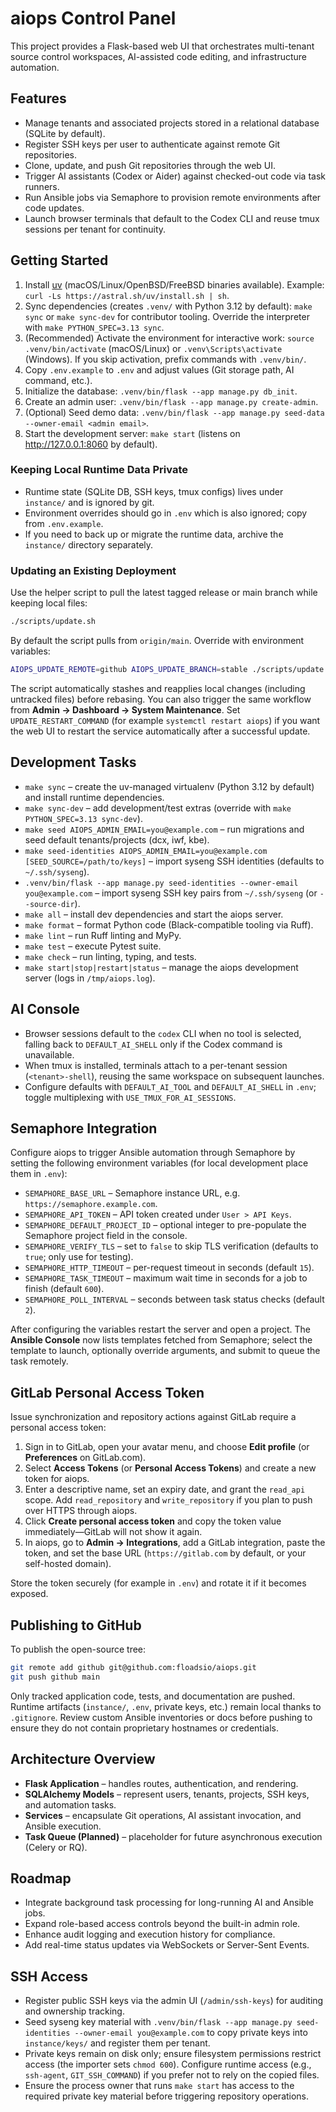 # aiops Control Panel

This project provides a Flask-based web UI that orchestrates multi-tenant source control workspaces, AI-assisted code editing, and infrastructure automation.

## Features
- Manage tenants and associated projects stored in a relational database (SQLite by default).
- Register SSH keys per user to authenticate against remote Git repositories.
- Clone, update, and push Git repositories through the web UI.
- Trigger AI assistants (Codex or Aider) against checked-out code via task runners.
- Run Ansible jobs via Semaphore to provision remote environments after code updates.
- Launch browser terminals that default to the Codex CLI and reuse tmux sessions per tenant for continuity.

## Getting Started
1. Install [uv](https://github.com/astral-sh/uv) (macOS/Linux/OpenBSD/FreeBSD binaries available). Example: `curl -Ls https://astral.sh/uv/install.sh | sh`.
2. Sync dependencies (creates `.venv/` with Python 3.12 by default): `make sync` or `make sync-dev` for contributor tooling. Override the interpreter with `make PYTHON_SPEC=3.13 sync`.
3. (Recommended) Activate the environment for interactive work: `source .venv/bin/activate` (macOS/Linux) or `.venv\Scripts\activate` (Windows). If you skip activation, prefix commands with `.venv/bin/`.
4. Copy `.env.example` to `.env` and adjust values (Git storage path, AI command, etc.).
5. Initialize the database: `.venv/bin/flask --app manage.py db_init`.
6. Create an admin user: `.venv/bin/flask --app manage.py create-admin`.
7. (Optional) Seed demo data: `.venv/bin/flask --app manage.py seed-data --owner-email <admin email>`.
8. Start the development server: `make start` (listens on http://127.0.0.1:8060 by default).

### Keeping Local Runtime Data Private
- Runtime state (SQLite DB, SSH keys, tmux configs) lives under `instance/` and is ignored by git.
- Environment overrides should go in `.env` which is also ignored; copy from `.env.example`.
- If you need to back up or migrate the runtime data, archive the `instance/` directory separately.

### Updating an Existing Deployment
Use the helper script to pull the latest tagged release or main branch while keeping local files:

```bash
./scripts/update.sh
```

By default the script pulls from `origin/main`. Override with environment variables:

```bash
AIOPS_UPDATE_REMOTE=github AIOPS_UPDATE_BRANCH=stable ./scripts/update.sh
```

The script automatically stashes and reapplies local changes (including untracked files) before rebasing.
You can also trigger the same workflow from **Admin → Dashboard → System Maintenance**. Set
`UPDATE_RESTART_COMMAND` (for example `systemctl restart aiops`) if you want the web UI
to restart the service automatically after a successful update.

## Development Tasks
- `make sync` – create the uv-managed virtualenv (Python 3.12 by default) and install runtime dependencies.
- `make sync-dev` – add development/test extras (override with `make PYTHON_SPEC=3.13 sync-dev`).
- `make seed AIOPS_ADMIN_EMAIL=you@example.com` – run migrations and seed default tenants/projects (dcx, iwf, kbe).
- `make seed-identities AIOPS_ADMIN_EMAIL=you@example.com [SEED_SOURCE=/path/to/keys]` – import syseng SSH identities (defaults to `~/.ssh/syseng`).
- `.venv/bin/flask --app manage.py seed-identities --owner-email you@example.com` – import syseng SSH key pairs from `~/.ssh/syseng` (or `--source-dir`).
- `make all` – install dev dependencies and start the aiops server.
- `make format` – format Python code (Black-compatible tooling via Ruff).
- `make lint` – run Ruff linting and MyPy.
- `make test` – execute Pytest suite.
- `make check` – run linting, typing, and tests.
- `make start|stop|restart|status` – manage the aiops development server (logs in `/tmp/aiops.log`).

## AI Console

- Browser sessions default to the `codex` CLI when no tool is selected, falling back to `DEFAULT_AI_SHELL` only if the Codex command is unavailable.
- When tmux is installed, terminals attach to a per-tenant session (`<tenant>-shell`), reusing the same workspace on subsequent launches.
- Configure defaults with `DEFAULT_AI_TOOL` and `DEFAULT_AI_SHELL` in `.env`; toggle multiplexing with `USE_TMUX_FOR_AI_SESSIONS`.

## Semaphore Integration

Configure aiops to trigger Ansible automation through Semaphore by setting the following environment variables (for local development place them in `.env`):

- `SEMAPHORE_BASE_URL` – Semaphore instance URL, e.g. `https://semaphore.example.com`.
- `SEMAPHORE_API_TOKEN` – API token created under `User > API Keys`.
- `SEMAPHORE_DEFAULT_PROJECT_ID` – optional integer to pre-populate the Semaphore project field in the console.
- `SEMAPHORE_VERIFY_TLS` – set to `false` to skip TLS verification (defaults to `true`; only use for testing).
- `SEMAPHORE_HTTP_TIMEOUT` – per-request timeout in seconds (default `15`).
- `SEMAPHORE_TASK_TIMEOUT` – maximum wait time in seconds for a job to finish (default `600`).
- `SEMAPHORE_POLL_INTERVAL` – seconds between task status checks (default `2`).

After configuring the variables restart the server and open a project. The **Ansible Console** now lists templates fetched from Semaphore; select the template to launch, optionally override arguments, and submit to queue the task remotely.

## GitLab Personal Access Token

Issue synchronization and repository actions against GitLab require a personal access token:

1. Sign in to GitLab, open your avatar menu, and choose **Edit profile** (or **Preferences** on GitLab.com).
2. Select **Access Tokens** (or **Personal Access Tokens**) and create a new token for aiops.
3. Enter a descriptive name, set an expiry date, and grant the `read_api` scope. Add `read_repository`
   and `write_repository` if you plan to push over HTTPS through aiops.
4. Click **Create personal access token** and copy the token value immediately—GitLab will not show it
   again.
5. In aiops, go to **Admin → Integrations**, add a GitLab integration, paste the token, and set the base
   URL (`https://gitlab.com` by default, or your self-hosted domain).

Store the token securely (for example in `.env`) and rotate it if it becomes exposed.

## Publishing to GitHub

To publish the open-source tree:

```bash
git remote add github git@github.com:floadsio/aiops.git
git push github main
```

Only tracked application code, tests, and documentation are pushed. Runtime artifacts (`instance/`, `.env`, private keys, etc.) remain local thanks to `.gitignore`. Review custom Ansible inventories or docs before pushing to ensure they do not contain proprietary hostnames or credentials.

## Architecture Overview
- **Flask Application** – handles routes, authentication, and rendering.
- **SQLAlchemy Models** – represent users, tenants, projects, SSH keys, and automation tasks.
- **Services** – encapsulate Git operations, AI assistant invocation, and Ansible execution.
- **Task Queue (Planned)** – placeholder for future asynchronous execution (Celery or RQ).

## Roadmap
- Integrate background task processing for long-running AI and Ansible jobs.
- Expand role-based access controls beyond the built-in admin role.
- Enhance audit logging and execution history for compliance.
- Add real-time status updates via WebSockets or Server-Sent Events.

## SSH Access
- Register public SSH keys via the admin UI (`/admin/ssh-keys`) for auditing and ownership tracking.
- Seed syseng key material with `.venv/bin/flask --app manage.py seed-identities --owner-email you@example.com` to copy private keys into `instance/keys/` and register them per tenant.
- Private keys remain on disk only; ensure filesystem permissions restrict access (the importer sets `chmod 600`). Configure runtime access (e.g., `ssh-agent`, `GIT_SSH_COMMAND`) if you prefer not to rely on the copied files.
- Ensure the process owner that runs `make start` has access to the required private key material before triggering repository operations.
